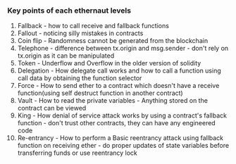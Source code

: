 ### Key points of each ethernaut levels
1. Fallback - how to call receive and fallback functions 
2. Fallout - noticing silly mistakes in contracts
3. Coin flip - Randomness cannot be generated from the blockchain
4. Telephone - difference between tx.origin and msg.sender - don't rely on tx.origin as it can be manipulated
5. Token - Underflow and Overflow in the older version of solidity
6. Delegation - How delegate call works and how to call a function using call data by obtaining the function selector
7. Force - How to send ether to a contract which doesn't have a receive function(using self destruct function in another contract)
8. Vault - How to read the private variables - Anything stored on the contract can be viewed
9. King - How denial of service attack works by using a contract's fallback function - don't trust other contracts, they can have any engineered code
10. Re-entrancy - How to perform a Basic reentrancy attack using fallback function on receiving ether - do proper updates of state variables before transferring funds or use reentrancy lock  